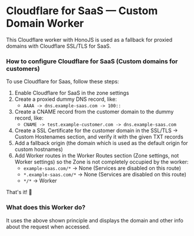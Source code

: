 # Cloudflare for SaaS — Custom Domain Worker
This Cloudflare worker with HonoJS is used as a fallback for proxied domains with Cloudflare SSL/TLS for SaaS.

### How to configure Cloudflare for SaaS (Custom domains for customers)
To use Cloudflare for Saas, follow these steps:

1. Enable Cloudflare for SaaS in the zone settings
2. Create a proxied dummy DNS record, like:
    - `AAAA -> dns.example-saas.com -> 100::`
3. Create a CNAME record from the customer domain to the dummy record, like:
    - `CNAME -> test.example-customer.com -> dns.example-saas.com`
4. Create a SSL Certificate for the customer domain in the SSL/TLS -> Custom Hostenames section, and verify it with the given TXT records
5. Add a fallback origin (the domain which is used as the default origin for custom hostnames)
6. Add Worker routes in the Worker Routes section (Zone settings, not Worker settings) so the Zone is not completely occupied by the worker:
    - `example-saas.com/*`	-> None (Services are disabled on this route)	
    - `*.example-saas.com/*`	-> None (Services are disabled on this route)
    - `*/*`	                -> Worker

That's it! 🎉

### What does this Worker do?
It uses the above shown principle and displays the domain and other info about the request when accessed.
